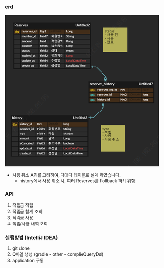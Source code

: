 
### erd
![erd.PNG](src/main/resources/erd.PNG)

- 사용 취소 API를 고려하여, 다대다 테이블로 설계 하였습니다.
  - history에서 사용 취소 시, 여러 Reserves를 Rollback 하기 위함

### API
1. 적립금 적립
2. 적립금 합계 조회
3. 적릭금 사용
4. 적립/사용 내역 조회

### 실행방법 (IntelliJ IDEA)
1. git clone
2. Q파일 생성 (gradle - other - complieQueryDsl)
3. application 구동
